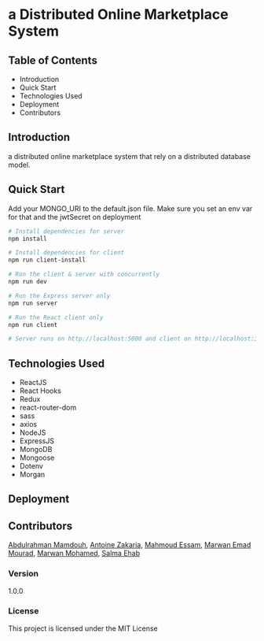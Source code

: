 # a Distributed Online Marketplace System



## Table of Contents

- Introduction
- Quick Start
- Technologies Used
- Deployment
- Contributors

## Introduction
a distributed online marketplace system that rely on a distributed database model.



## Quick Start

Add your MONGO_URI to the default.json file. Make sure you set an env var for that and the jwtSecret on deployment

```bash
# Install dependencies for server
npm install

# Install dependencies for client
npm run client-install

# Run the client & server with concurrently
npm run dev

# Run the Express server only
npm run server

# Run the React client only
npm run client

# Server runs on http://localhost:5000 and client on http://localhost:3000
```

## Technologies Used

- ReactJS
- React Hooks
- Redux
- react-router-dom
- sass
- axios
- NodeJS
- ExpressJS
- MongoDB
- Mongoose
- Dotenv
- Morgan

## Deployment


## Contributors

[Abdulrahman Mamdouh](https://github.com/abdumamdouh), [Antoine Zakaria](https://github.com/AntoineZakaria), [Mahmoud Essam](https://github.com/mahmoudnaoum), [Marwan Emad Mourad](https://github.com/MarwanEmadMourad), [Marwan Mohamed](https://github.com/Marwan-Alghandour), [Salma Ehab](https://github.com/salmaehab)

### Version

1.0.0

### License

This project is licensed under the MIT License
